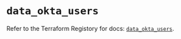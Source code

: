 # `data_okta_users`

Refer to the Terraform Registory for docs: [`data_okta_users`](https://registry.terraform.io/providers/okta/okta/4.6.1/docs/data-sources/users).
